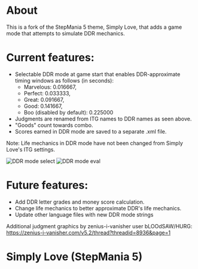 # About
This is a fork of the StepMania 5 theme, Simply Love, that adds a game mode that attempts to simulate DDR mechanics.

# Current features:
- Selectable DDR mode at game start that enables DDR-approximate timing windows as follows (in seconds):
  - Marvelous: 0.016667,
  - Perfect: 0.033333,
  - Great: 0.091667,
  - Good: 0.141667,
  - Boo (disabled by default): 0.225000
- Judgments are renamed from ITG names to DDR names as seen above.
- "Goods" count towards combo.
- Scores earned in DDR mode are saved to a separate .xml file.

Note: Life mechanics in DDR mode have not been changed from Simply Love's ITG settings.

![DDR mode select](https://i.imgur.com/u32ZOLV.png)
![DDR mode eval](https://i.imgur.com/ZXs5qSB.png)

# Future features:
- Add DDR letter grades and money score calculation.
- Change life mechanics to better approximate DDR's life mechanics.
- Update other language files with new DDR mode strings

Additional judgment graphics by zenius-i-vanisher user bLOOdSAW/HURG: https://zenius-i-vanisher.com/v5.2/thread?threadid=8936&page=1
# Simply Love (StepMania 5)
